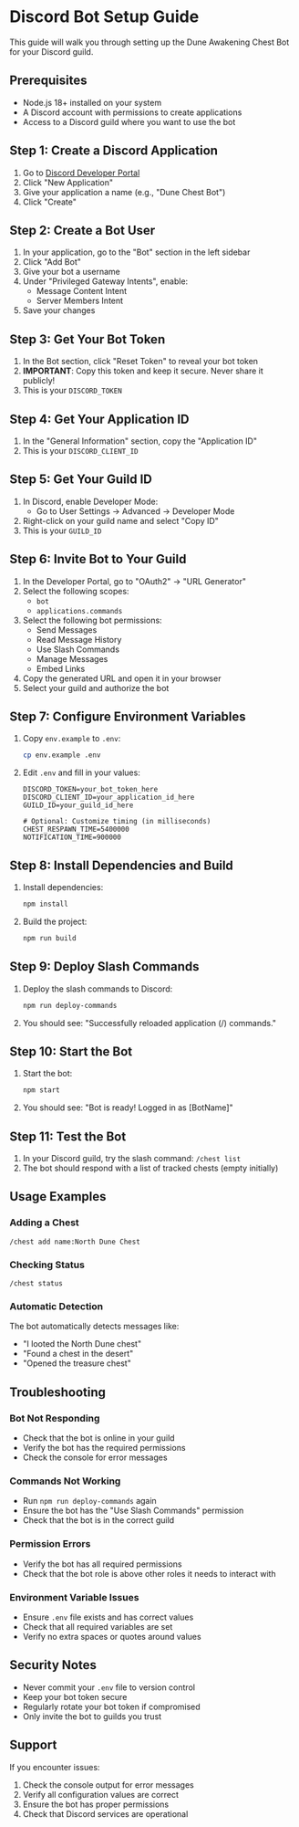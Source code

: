 # Discord Bot Setup Guide

This guide will walk you through setting up the Dune Awakening Chest Bot for
your Discord guild.

## Prerequisites

- Node.js 18+ installed on your system
- A Discord account with permissions to create applications
- Access to a Discord guild where you want to use the bot

## Step 1: Create a Discord Application

1. Go to [Discord Developer Portal](https://discord.com/developers/applications)
2. Click "New Application"
3. Give your application a name (e.g., "Dune Chest Bot")
4. Click "Create"

## Step 2: Create a Bot User

1. In your application, go to the "Bot" section in the left sidebar
2. Click "Add Bot"
3. Give your bot a username
4. Under "Privileged Gateway Intents", enable:
   - Message Content Intent
   - Server Members Intent
5. Save your changes

## Step 3: Get Your Bot Token

1. In the Bot section, click "Reset Token" to reveal your bot token
2. **IMPORTANT**: Copy this token and keep it secure. Never share it publicly!
3. This is your `DISCORD_TOKEN`

## Step 4: Get Your Application ID

1. In the "General Information" section, copy the "Application ID"
2. This is your `DISCORD_CLIENT_ID`

## Step 5: Get Your Guild ID

1. In Discord, enable Developer Mode:
   - Go to User Settings → Advanced → Developer Mode
2. Right-click on your guild name and select "Copy ID"
3. This is your `GUILD_ID`

## Step 6: Invite Bot to Your Guild

1. In the Developer Portal, go to "OAuth2" → "URL Generator"
2. Select the following scopes:
   - `bot`
   - `applications.commands`
3. Select the following bot permissions:
   - Send Messages
   - Read Message History
   - Use Slash Commands
   - Manage Messages
   - Embed Links
4. Copy the generated URL and open it in your browser
5. Select your guild and authorize the bot

## Step 7: Configure Environment Variables

1. Copy `env.example` to `.env`:
   ```bash
   cp env.example .env
   ```

2. Edit `.env` and fill in your values:
   ```env
   DISCORD_TOKEN=your_bot_token_here
   DISCORD_CLIENT_ID=your_application_id_here
   GUILD_ID=your_guild_id_here

   # Optional: Customize timing (in milliseconds)
   CHEST_RESPAWN_TIME=5400000
   NOTIFICATION_TIME=900000
   ```

## Step 8: Install Dependencies and Build

1. Install dependencies:
   ```bash
   npm install
   ```

2. Build the project:
   ```bash
   npm run build
   ```

## Step 9: Deploy Slash Commands

1. Deploy the slash commands to Discord:
   ```bash
   npm run deploy-commands
   ```

2. You should see: "Successfully reloaded application (/) commands."

## Step 10: Start the Bot

1. Start the bot:
   ```bash
   npm start
   ```

2. You should see: "Bot is ready! Logged in as [BotName]"

## Step 11: Test the Bot

1. In your Discord guild, try the slash command: `/chest list`
2. The bot should respond with a list of tracked chests (empty initially)

## Usage Examples

### Adding a Chest

```
/chest add name:North Dune Chest
```

### Checking Status

```
/chest status
```

### Automatic Detection

The bot automatically detects messages like:

- "I looted the North Dune chest"
- "Found a chest in the desert"
- "Opened the treasure chest"

## Troubleshooting

### Bot Not Responding

- Check that the bot is online in your guild
- Verify the bot has the required permissions
- Check the console for error messages

### Commands Not Working

- Run `npm run deploy-commands` again
- Ensure the bot has the "Use Slash Commands" permission
- Check that the bot is in the correct guild

### Permission Errors

- Verify the bot has all required permissions
- Check that the bot role is above other roles it needs to interact with

### Environment Variable Issues

- Ensure `.env` file exists and has correct values
- Check that all required variables are set
- Verify no extra spaces or quotes around values

## Security Notes

- Never commit your `.env` file to version control
- Keep your bot token secure
- Regularly rotate your bot token if compromised
- Only invite the bot to guilds you trust

## Support

If you encounter issues:

1. Check the console output for error messages
2. Verify all configuration values are correct
3. Ensure the bot has proper permissions
4. Check that Discord services are operational
